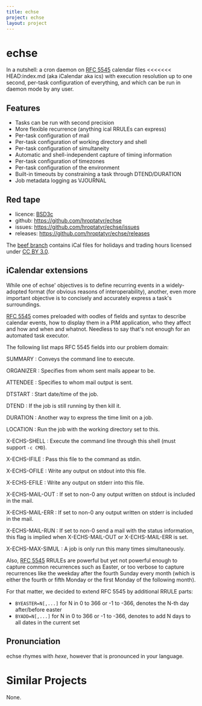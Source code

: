 ```yaml
---
title: echse
project: echse
layout: project
---
```


echse
=====

In a nutshell: a cron daemon on [RFC 5545][1] calendar files
<<<<<<< HEAD:index.md
(aka iCalendar aka ics) with execution resolution up to one second,
per-task configuration of everything, and which can be run in
daemon mode by any user.


Features
--------

* Tasks can be run with second precision
* More flexible recurrence (anything ical RRULEs can express)
* Per-task configuration of mail
* Per-task configuration of working directory and shell
* Per-task configuration of simultaneity
* Automatic and shell-independent capture of timing information
* Per-task configuration of timezones
* Per-task configuration of the environment
* Built-in timeouts by constraining a task through DTEND/DURATION
* Job metadata logging as VJOURNAL


Red tape
--------

+ licence: [BSD3c][2]
+ github: <https://github.com/hroptatyr/echse>
+ issues: <https://github.com/hroptatyr/echse/issues>
+ releases: <https://github.com/hroptatyr/echse/releases>

The [beef branch][4] contains iCal files for holidays and trading hours
licensed under [CC BY 3.0][3].


iCalendar extensions
--------------------

While one of echse' objectives is to define recurring events in a
widely-adopted format (for obvious reasons of interoperability),
another, even more important objective is to concisely and accurately
express a task's surroundings.

[RFC 5545][1] comes preloaded with oodles of fields and syntax to
describe calendar events, how to display them in a PIM application, who
they affect and how and when and whatnot.  Needless to say that's not
enough for an automated task executor.

The following list maps RFC 5545 fields into our problem domain:

SUMMARY
: Conveys the command line to execute.

ORGANIZER
: Specifies from whom sent mails appear to be.

ATTENDEE
: Specifies to whom mail output is sent.

DTSTART
: Start date/time of the job.

DTEND
: If the job is still running by then kill it.

DURATION
: Another way to express the time limit on a job.

LOCATION
: Run the job with the working directory set to this.

X-ECHS-SHELL
: Execute the command line through this shell (must support `-c CMD`).

X-ECHS-IFILE
: Pass this file to the command as stdin.

X-ECHS-OFILE
: Write any output on stdout into this file.

X-ECHS-EFILE
: Write any output on stderr into this file.

X-ECHS-MAIL-OUT
: If set to non-0 any output written on stdout is included in the mail.

X-ECHS-MAIL-ERR
: If set to non-0 any output written on stderr is included in the mail.

X-ECHS-MAIL-RUN
: If set to non-0 send a mail with the status information, this flag is
  implied when X-ECHS-MAIL-OUT or X-ECHS-MAIL-ERR is set.

X-ECHS-MAX-SIMUL
: A job is only run this many times simultaneously.

Also, [RFC 5545][1] RRULEs are powerful but yet not powerful enough to
capture common recurrences such as Easter, or too verbose to capture
recurrences like the weekday after the fourth Sunday every month (which
is either the fourth or fifth Monday or the first Monday of the
following month).

For that matter, we decided to extend RFC 5545 by additional RRULE
parts:

+ `BYEASTER=N[,...]`  for N in 0 to 366 or -1 to -366, denotes the N-th
  day after/before easter
+ `BYADD=N[,...]`  for N in 0 to 366 or -1 to -366, denotes to add N
  days to all dates in the current set


Pronunciation
-------------

echse rhymes with *hexe*, however that is pronounced in your language.


Similar Projects
================

None.

  [1]: http://tools.ietf.org/html/rfc5545
  [2]: http://tldrlegal.com/license/bsd-3-clause-license-%28revised%29
  [3]: http://creativecommons.org/licenses/by/3.0/
  [4]: http://github.com/hroptatyr/echse/tree/beef
